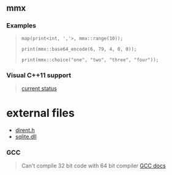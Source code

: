 ## mmx


### Examples

> `map(print<int, ','>, mmx::range(10));`
>
> `print(mmx::base64_encode(6, 79, 4, 0, 0));`
>
> `print(mmx::choice("one", "two", "three", "four"));`

### Visual C++11 support
> [current status](http://blogs.msdn.com/b/vcblog/archive/2011/09/12/10209291.aspx)

# external files
+ [dirent.h](http://www.softagalleria.net/dirent.php)
+ [sqlite.dll](https://www.sqlite.org/sqlite-dll-win32-x86-3071502.zip)

### GCC
> Can't compile 32 bit code with 64 bit compiler [GCC docs](http://gcc.gnu.org/onlinedocs/gcc/_005f_005fint128.html)

<!--
	http://www.transmissionzero.co.uk/computing/building-dlls-with-mingw/
	which container to use: http://i.stack.imgur.com/kQnCS.png
//-->